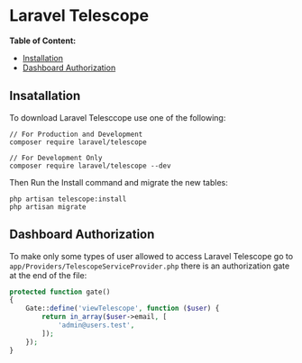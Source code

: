 # Laravel Telescope


**Table of Content:**
* [Installation](#insatallation)
* [Dashboard Authorization](#dashboard-authorization)

## Insatallation

To download Laravel Telesccope use one of the following:

```
// For Production and Development
composer require laravel/telescope

// For Development Only
composer require laravel/telescope --dev
```

Then Run the Install command and migrate the new tables:

```
php artisan telescope:install
php artisan migrate
```

## Dashboard Authorization

To make only some types of user allowed to access Laravel Telescope go to `app/Providers/TelescopeServiceProvider.php` there is an authorization gate at the end of the file:

```php
protected function gate()
{
    Gate::define('viewTelescope', function ($user) {
        return in_array($user->email, [
            'admin@users.test',
        ]);
    });
}

```